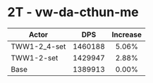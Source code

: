 # 2T - vw-da-cthun-me
| Actor | DPS | Increase |
|---|:---:|:---:|
|TWW1-2_4-set|1460188|5.06%|
|TWW1-2-set|1429947|2.88%|
|Base|1389913|0.00%|
